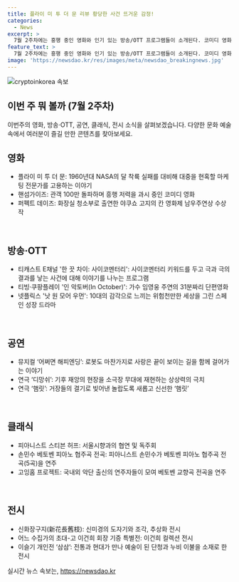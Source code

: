 ```yaml
---
title: 플라이 미 투 더 문 리뷰 황당한 사건 뜨거운 감정!
categories:
  - News
excerpt: >
  7월 2주차에는 흥행 중인 영화와 인기 있는 방송/OTT 프로그램들이 소개된다. 코미디 영화 플라이 미 투 더 문은 달 착륙을 소재로 한 신선한 로맨틱 코미디로 관객들의 기대를 모으고 있다. 또한, 핸섬가이즈와 퍼펙트 데이즈는 각각 흥행과 상 몇편이다. 방송/OTT 콘텐츠로는 한 끗 차이: 사이코멘터리와 디스트픽션 단편영화 인 악토버가 소개되었으며, 공연과 전시 소식도 포함되어 있다. 각종 예술 분야의 다채로운 즐길 거리가 제시된다.
feature_text: >
  7월 2주차에는 흥행 중인 영화와 인기 있는 방송/OTT 프로그램들이 소개된다. 코미디 영화 플라이 미 투 더 문은 달 착륙을 소재로 한 신선한 로맨틱 코미디로 관객들의 기대를 모으고 있다. 또한, 핸섬가이즈와 퍼펙트 데이즈는 각각 흥행과 상 몇편이다. 방송/OTT 콘텐츠로는 한 끗 차이: 사이코멘터리와 디스트픽션 단편영화 인 악토버가 소개되었으며, 공연과 전시 소식도 포함되어 있다. 각종 예술 분야의 다채로운 즐길 거리가 제시된다.
image: 'https://newsdao.kr/res/images/meta/newsdao_breakingnews.jpg'
---
```


<p><img src="https://newsdao.kr/res/images/meta/newsdao_breakingnews.jpg" alt="cryptoinkorea 속보" /></p>

<h2 data-ke-size="size26">이번 주 뭐 볼까 (7월 2주차)</h2>

<p>이번주의 영화, 방송·OTT, 공연, 클래식, 전시 소식을 살펴보겠습니다. 다양한 문화 예술 속에서 여러분이 즐길 만한 콘텐츠를 찾아보세요.</p>

<h2 data-ke-size="size24">영화</h2>

<ul>
  <li>플라이 미 투 더 문: 1960년대 NASA의 달 착륙 실패를 대비해 대중을 현혹할 마케팅 전문가를 고용하는 이야기</li>
  <li>핸섬가이즈: 관객 100만 돌파하며 흥행 저력을 과시 중인 코미디 영화</li>
  <li>퍼펙트 데이즈: 화장실 청소부로 출연한 야쿠쇼 고지의 칸 영화제 남우주연상 수상작</li>
</ul>

<p data-ke-size="size16">&nbsp;</p>

<h2 data-ke-size="size24">방송·OTT</h2>

<ul>
  <li>티캐스트 E채널 '한 끗 차이: 사이코멘터리': 사이코멘터리 키워드를 두고 극과 극의 결과를 낳는 사건에 대해 이야기를 나누는 프로그램</li>
  <li>티빙·쿠팡플레이 '인 악토버(In October)': 가수 임영웅 주연의 31분짜리 단편영화</li>
  <li>넷플릭스 '낫 원 모어 우먼': 10대의 감각으로 느끼는 위험천만한 세상을 그린 스페인 성장 드라마</li>
</ul>

<p data-ke-size="size16">&nbsp;</p>

<h2 data-ke-size="size24">공연</h2>

<ul>
  <li>뮤지컬 ‘어쩌면 해피엔딩’: 로봇도 마찬가지로 사랑은 끝이 보이는 길을 함께 걸어가는 이야기</li>
  <li>연극 ‘디망쉬’: 기후 재앙의 현장을 소극장 무대에 재현하는 상상력의 극치</li>
  <li>연극 ‘햄릿’: 거장들의 결기로 빚어낸 놀랍도록 새롭고 신선한 ‘햄릿’</li>
</ul>

<p data-ke-size="size16">&nbsp;</p>

<h2 data-ke-size="size24">클래식</h2>

<ul>
  <li>피아니스트 스티븐 허프: 서울시향과의 협연 및 독주회</li>
  <li>손민수 베토벤 피아노 협주곡 전곡: 피아니스트 손민수가 베토벤 피아노 협주곡 전곡(5곡)을 연주</li>
  <li>고잉홈 프로젝트: 국내외 악단 출신의 연주자들이 모여 베토벤 교향곡 전곡을 연주</li>
</ul>

<p data-ke-size="size16">&nbsp;</p>

<h2 data-ke-size="size24">전시</h2>

<ul>
  <li>신화장구지(新花長舊枝): 신미경의 도자기와 조각, 추상화 전시</li>
  <li>어느 수집가의 초대-고 이건희 회장 기증 특별전: 이건희 컬렉션 전시</li>
  <li>이슬기 개인전 ‘삼삼’: 전통과 현대가 만나 예술이 된 단청과 누비 이불을 소재로 한 전시</li>
</ul>
실시간 뉴스 속보는, <a href="https://newsdao.kr" rel="dofollow">https://newsdao.kr</a>


